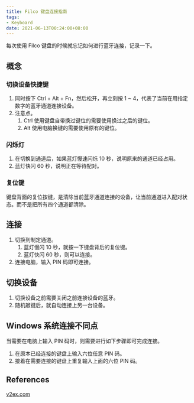 ```yaml
---
title: Filco 键盘连接指南
tags:
- Keyboard
date: 2021-06-13T00:24:00+08:00
---
```


每次使用 Filco 键盘的时候就忘记如何进行蓝牙连接，记录一下。

<!--more-->

## 概念

### 切换设备快捷键

1. 同时按下 Ctrl + Alt + Fn，然后松开，再立刻按 1 ~ 4，代表了当前在用指定数字的蓝牙通道连接设备。
2. 注意点。
    1. Ctrl 使用键盘自带换过键位的需要使用换过之后的键位。
    2. Alt 使用电脑换键的需要使用原有的键位。

### 闪烁灯

1. 在切换到通道后，如果蓝灯慢速闪烁 10 秒，说明原来的通道已经占用。
2. 蓝灯快闪 60 秒，说明正在等待配对。

### 复位键

键盘背面的复位按键，是清除当前蓝牙通道连接的设备，让当前通道进入配对状态。而不是把所有四个通道都清除。

## 连接

1. 切换到制定通道。
    1. 蓝灯慢闪 10 秒，就按一下键盘背后的复位键。
    2. 蓝灯快闪 60 秒，则可以连接。
2. 连接电脑，输入 PIN 码即可连接。

## 切换设备

1. 切换设备之前需要关闭之前连接设备的蓝牙。
2. 随机敲键后，就自动连接上另一台设备。

## Windows 系统连接不同点

当需要在电脑上输入 PIN 码时，则需要进行如下步骤即可完成连接。

1. 在原本已经连接的键盘上输入六位任意 PIN 码。
2. 接着在需要连接的键盘上重复输入上面的六位 PIN 码。

## References

[v2ex.com](https://v2ex.com/t/441562)

